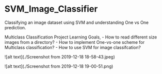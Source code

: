 # SVM_Image_Classifier
Classifying an image dataset using SVM and understanding One vs One prediction.

Multiclass Classification Project
    Learning Goals,
    	- How to read different size images from a directory?
    	- How to implement One-vs-one scheme for Multiclass classification?
    	- How to use SVM for image classifcation?

![alt text](./Screenshot from 2019-12-18 18-58-43.jpeg)

![alt text](./Screenshot from 2019-12-18 19-00-51.png)

